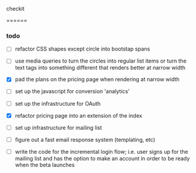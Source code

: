 checkit

======

### todo

- [ ] refactor CSS shapes except circle into bootstap spans
- [ ] use media queries to turn the circles into regular list items or turn the
  text tags into something different that renders better at narrow width
- [x] pad the plans on the pricing page when rendering at narrow width
- [ ] set up the javascript for conversion 'analytics'
- [ ] set up the infrastructure for OAuth
- [x] refactor pricing page into an extension of the index
- [ ] set up infrastructure for mailing list
- [ ] figure out a fast email response system (templating, etc)
- [ ] write the code for the incremental login flow; i.e. user signs up for the
  mailing list and has the option to make an account in order to be ready when 
  the beta launches

